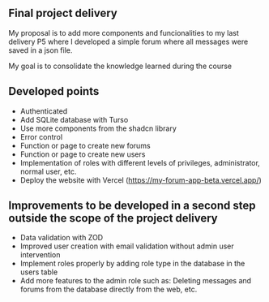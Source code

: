 ## Final project delivery

My proposal is to add more components and funcionalities to my last delivery P5 where I developed a simple forum where all messages were saved in a json file.

My goal is to consolidate the knowledge learned during the course

## Developed points

- Authenticated
- Add SQLite database with Turso
- Use more components from the shadcn library
- Error control
- Function or page to create new forums
- Function or page to create new users
- Implementation of roles with different levels of privileges, administrator, normal user, etc.
- Deploy the website with Vercel (https://my-forum-app-beta.vercel.app/)

## Improvements to be developed in a second step outside the scope of the project delivery

- Data validation with ZOD
- Improved user creation with email validation without admin user intervention
- Implement roles properly by adding role type in the database in the users table
- Add more features to the admin role such as: Deleting messages and forums from the database directly from the web, etc.